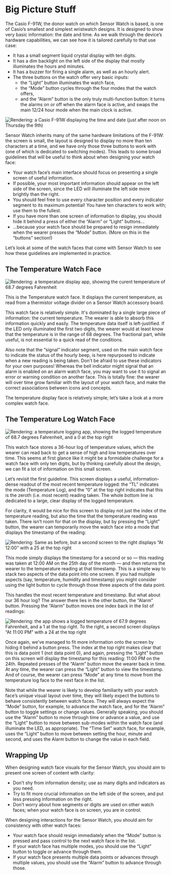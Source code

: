 Big Picture Stuff
=================

The Casio F-91W, the donor watch on which Sensor Watch is based, is one of Casio’s smallest and simplest wristwatch designs. It is designed to show very basic information: the date and time. As we walk through the device’s hardware capabilities, we can see how it is tailored carefully to that use case:

* It has a small segment liquid crystal display with ten digits.
* It has a dim backlight on the left side of the display that mostly illuminates the hours and minutes.
* It has a buzzer for firing a single alarm, as well as an hourly alert.
* The three buttons on the watch offer very basic inputs:
    * the “Light” button illuminates the watch face,
    * the “Mode” button cycles through the four modes that the watch offers,
    * and the “Alarm” button is the only truly multi-function button: it turns the alarms on or off when the alarm face is active, and swaps the main 12/24 hour mode when the main clock is active.

![Rendering: a Casio F-91W displaying the time and date (just after noon on Thursday the 9th)](images/casio-basics.png)

Sensor Watch inherits many of the same hardware limitations of the F-91W: the screen is small, the layout is designed to display no more than ten characters at a time, and we have only those three buttons to work with (one of which is dedicated to switching modes). This leads to some broad guidelines that will be useful to think about when designing your watch face:

* Your watch face’s main interface should focus on presenting a single screen of useful information.
* If possible, your most important information should appear on the left side of the screen, since the LED will illuminate the left side more brightly than the right.
* You should feel free to use every character position and every indicator segment to its maximum potential! You have ten characters to work with; use them to the fullest.
* If you have more than one screen of information to display, you should hide it behind a press of either the “Alarm” or “Light” buttons...
* ...because your watch face should be prepared to resign immediately when the wearer presses the “Mode” button. (More on this in the “buttons” section!)

Let’s look at some of the watch faces that come with Sensor Watch to see how these guidelines are implemented in practice.

The Temperature Watch Face
--------------------------

![Rendering: a temperature display app, showing the curent temperature of 68.7 degrees Fahrenheit](images/temperature-app.png)

This is the Temperature watch face. It displays the current temperature, as read from a thermistor voltage divider on a Sensor Watch accessory board.

This watch face is relatively simple. It's dominated by a single large piece of information: the current temperature. The wearer is able to absorb this information quickly and easily. The temperature data itself is left-justified. If the LED only illuminated the first two digits, the wearer would at least know that the temperature is in the range of 68 degrees. The fractional part, while useful, is not essential to a quick read of the conditions.

Also note that the “signal” indicator segment, used on the main watch face to indicate the status of the hourly beep, is here repurposed to indicate when a new reading is being taken. Don’t be afraid to use these indicators for your own purposes! Whereas the bell indicator might signal that an alarm is enabled on an alarm watch face, you may want to use it to signal an error or warning condition on another face. This is totally fine: the wearer will over time grow familiar with the layout of your watch face, and make the correct associations between icons and concepts.

The temperature display face is relatively simple; let’s take a look at a more complex watch face.

The Temperature Log Watch Face
------------------------------

![Rendering: a temperature logging app, showing the logged temperature of 68.7 degrees Fahrenheit, and a 0 at the top right](images/temperature-log-app.png)

This watch face stores a 36-hour log of temperature values, which the wearer can read back to get a sense of high and low temperatures over time. This seems at first glance like it might be a formidable challenge for a watch face with only ten digits, but by thinking carefully about the design, we can fit a lot of information on this small screen.

Let’s revisit the first guideline. This screen displays a useful, information-dense readout of the most recent temperature logged: the “TL” indicates the mode (Temperature Log), and the “0” at the top right indicates that this is the zeroth (i.e. most recent) reading taken. The whole bottom line is dedicated to a large, clear display of the logged temperature.

For clarity, it would be nice for this screen to display not just the index of the temperature reading, but also the time that the temperature reading was taken. There isn’t room for that on the display, but by pressing the “Light” button, the wearer can temporarily move the watch face into a mode that displays the timestamp of the reading:

![Rendering: Same as before, but a second screen to the right displays “At 12:00” with a 25 at the top right](images/temperature-log-app-timestamp.png)

This mode simply displays the timestamp for a second or so — this reading was taken at 12:00 AM on the 25th day of the month — and then returns the wearer to the temperature reading at that timestamp. This is a simple way to stack two aspects of the data point into one screen. If you had multiple aspects (say, temperature, humidity and timestamp) you might consider using the light button to cycle through those three aspects of the data point.

This handles the most recent temperature and timestamp. But what about our 36 hour log? The answer there lies in the other button, the “Alarm” button. Pressing the “Alarm” button moves one index back in the list of readings:

![Rendering: the app shows a logged temperature of 67.9 degrees Fahrenheit, and a 1 at the top right. To the right, a second screen displays “At 11:00 PM” with a 24 at the top right](images/temperature-log-app-1.png)

Once again, we’ve managed to fit more information onto the screen by hiding it behind a button press. The index at the top right makes clear that this is data point 1 (not data point 0), and again, pressing the “Light” button on this screen will display the timestamp for this reading: 11:00 PM on the 24th. Repeated presses of the “Alarm” button move the wearer back in time. At any time, the wearer can press the “Light” button to view the timestamp. And of course, the wearer can press “Mode” at any time to move from the temperature log face to the next face in the list.

Note that while the wearer is likely to develop familiarity with your watch face’s unique visual layout over time, they will likely expect the buttons to behave consistently between watch faces. They will always expect the “Mode” button, for example, to advance the watch face, and for the “Alarm” button to toggle settings or change values. Generally speaking, you should use the “Alarm” button to move through time or advance a value, and use the “Light” button to move between sub-modes within the watch face (and illuminate the LED, as appropriate). The “Time Set” watch face, for example, uses the “Light” button to move between setting the hour, minute and second, and uses the Alarm button to change the value in each field.

Wrapping Up
-----------

When designing watch face visuals for the Sensor Watch, you should aim to present one screen of content with clarity:

* Don’t shy from information density; use as many digits and indicators as you need.
* Try to fit more crucial information on the left side of the screen, and put less pressing information on the right.
* Don’t worry about how segments or digits are used on other watch faces; when your watch face is on screen, you are in control.

When designing interactions for the Sensor Watch, you should aim for consistency with other watch faces:

* Your watch face should resign immediately when the “Mode” button is pressed and pass control to the next watch face in the list.
* If your watch face has multiple modes, you should use the “Light” button to toggle or advance through them.
* If your watch face presents multiple data points or advances through multiple values, you should use the “Alarm” button to advance through those.
